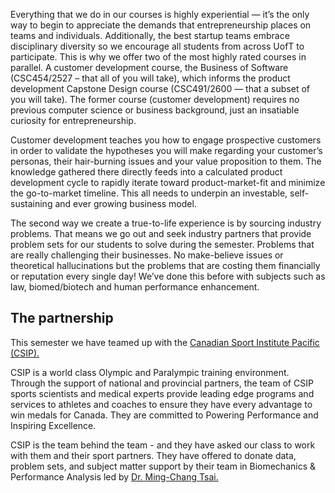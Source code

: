 Everything that we do in our courses is highly experiential — it’s the only way to begin to appreciate the demands that entrepreneurship places on teams and individuals. Additionally, the best startup teams embrace disciplinary diversity so we encourage all students from across UofT to participate. This is why we offer two of the most highly rated courses in parallel. A customer development course, the Business of Software (CSC454/2527 – that all of you will take), which informs the product development Capstone Design course (CSC491/2600 — that a subset of you will take). The former course (customer development) requires no previous computer science or business background, just an insatiable curiosity for entrepreneurship. 

Customer development teaches you how to engage prospective customers in order to validate the hypotheses you will make regarding your customer’s personas, their hair-burning issues and your value proposition to them. The knowledge gathered there directly feeds into a calculated product development cycle to rapidly iterate toward product-market-fit and minimize the go-to-market timeline. This all needs to underpin an investable, self-sustaining and ever growing business model.

The second way we create a true-to-life experience is by sourcing industry problems. That means we go out and seek industry partners that provide problem sets for our students to solve during the semester. Problems that are really challenging their businesses. No make-believe issues or theoretical hallucinations but the problems that are costing them financially or reputation every single day!  We’ve done this before with subjects such as law, biomed/biotech and human performance enhancement.

## The partnership

This semester we have teamed up with the [Canadian Sport Institute Pacific (CSIP).](https://www.csipacific.ca/)

CSIP is a world class Olympic and Paralympic training environment. Through the support of national and provincial partners, the team of CSIP sports scientists and medical experts provide leading edge programs and services to athletes and coaches to ensure they have every advantage to win medals for Canada. They are committed to Powering Performance and Inspiring Excellence.

CSIP is the team behind the team - and they have asked our class to work with them and their sport partners. They have offered to donate data, problem sets, and subject matter support by their team in Biomechanics & Performance Analysis led by [Dr. Ming-Chang Tsai.](https://www.linkedin.com/in/ming-chang-tsai-22b0a3b1)

